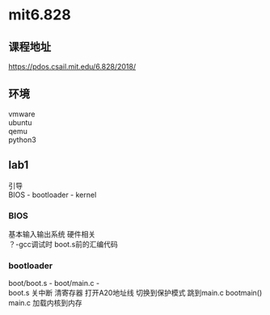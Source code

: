 # mit6.828
## 课程地址
https://pdos.csail.mit.edu/6.828/2018/
## 环境
vmware   
ubuntu   
qemu   
python3    

## lab1 
引导   
BIOS - bootloader - kernel   
### BIOS
基本输入输出系统 硬件相关   
？-gcc调试时 boot.s前的汇编代码   
### bootloader
boot/boot.s  -  boot/main.c  -   
boot.s 关中断 清寄存器 打开A20地址线 切换到保护模式 跳到main.c bootmain()    
main.c 加载内核到内存   

